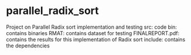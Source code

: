 # parallel_radix_sort
Project on Parallel Radix sort implementation and testing
src: code
bin: contains binaries
RMAT: contains dataset for testing
FINALREPORT.pdf: contains the results for this implementation of Radix sort 
include: contains the dependencies

